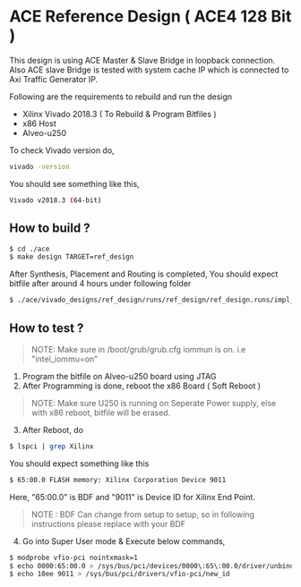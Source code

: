 # ACE Reference Design ( ACE4 128 Bit )

This design is using ACE Master & Slave Bridge in loopback connection. Also ACE
slave Bridge is tested with system cache IP which is connected to Axi Traffic
Generator IP.

Following are the requirements to rebuild and run the design
  - Xilinx Vivado 2018.3 ( To Rebuild & Program Bitfiles )
  - x86 Host
  - Alveo-u250

To check Vivado version do,

```sh
vivado -version
```
You should see something like this,

```sh
Vivado v2018.3 (64-bit)
```

## How to build ?
```sh 
$ cd ./ace
$ make design TARGET=ref_design
```
After Synthesis, Placement and Routing is completed, You should expect bitfile after around 4 hours under following folder
```sh
$ ./ace/vivado_designs/ref_design/runs/ref_design/ref_design.runs/impl_1/ref_design_wrapper.bit
```

## How to test ?

> NOTE: Make sure in /boot/grub/grub.cfg iommun is on. i.e "intel_iommu=on"

1. Program the bitfile on Alveo-u250 board using JTAG
2. After Programming is done, reboot the x86 Board ( Soft Reboot )
> NOTE: Make sure U250 is running on Seperate Power supply, else with x86 reboot, bitfile will be erased.
3. After Reboot, do
```sh 
$ lspci | grep Xilinx
```
You should expect something like this 
```sh
$ 65:00.0 FLASH memory: Xilinx Corporation Device 9011
```
Here, "65:00.0" is BDF and "9011" is Device ID for Xilinx End Point.   
> NOTE : BDF Can change from setup to setup, so in following instructions please replace with your BDF

4. Go into Super User mode & Execute below commands,
```sh
$ modprobe vfio-pci nointxmask=1
$ echo 0000:65:00.0 > /sys/bus/pci/devices/0000\:65\:00.0/driver/unbind #Ignore if error for the first time run.
$ echo 10ee 9011 > /sys/bus/pci/drivers/vfio-pci/new_id
```

